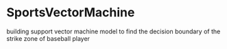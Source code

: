 # SportsVectorMachine
building support vector machine model to find the decision boundary of the strike zone of baseball player
